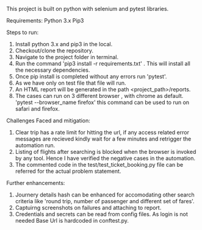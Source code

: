 This project is built on python with selenium and pytest libraries.

Requirements:
Python 3.x
Pip3

Steps to run:
1. Install python 3.x and pip3 in the local.
2. Checkout/clone the repository.
3. Navigate to the project folder in terminal.
4. Run the command 'pip3 install -r requirements.txt' . This will install all the necessary dependencies.
5. Once pip install is completed without any errors run 'pytest'.
6. As we have only on test file that file will run.
7. An HTML report will be generated in the path <project_path>/reports.
8. The cases can run on 3 different browser , with chrome as default. 'pytest --browser_name firefox' this command can be used to run on safari and firefox.

Challenges Faced and mitigation:
1. Clear trip has a rate limit for hitting the url, if any access related error messages are recieved kindly wait for a few minutes and retrigger the automation run.
2. Listing of flights after searching is blocked when the browser is invoked by any tool. Hence I have verified the negative cases in the automation.
3. The commented code in the test/test_ticket_booking.py file can be referred for the actual problem statement.
   
Further enhancements:
1. Journery details hash can be enhanced for accomodating other search criteria like 'round trip, number of passenger and different set of fares'.
2. Captuirng screenshots on failures and attaching to report.
3. Credentials and secrets can be read from config files. As login is not needed Base Url is hardcoded in conftest.py.
